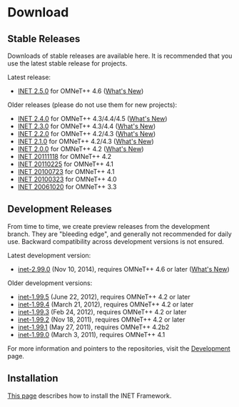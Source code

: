 # Download 

## Stable Releases

Downloads of stable releases are available here. It is recommended that you use the latest stable release for projects. 

Latest release: 

*   [INET 2.5.0][1] for OMNeT++ 4.6 ([What's New][2]) 

Older releases (please do not use them for new projects): 

*   [INET 2.4.0][3] for OMNeT++ 4.3/4.4/4.5 ([What's New][4]) 
*   [INET 2.3.0][5] for OMNeT++ 4.3/4.4 ([What's New][6]) 
*   [INET 2.2.0][7] for OMNeT++ 4.2/4.3 ([What's New][8]) 
*   [INET 2.1.0][9] for OMNeT++ 4.2/4.3 ([What's New][10]) 
*   [INET 2.0.0][11] for OMNeT++ 4.2 ([What's New][12]) 
*   [INET 20111118][13] for OMNeT++ 4.2 
*   [INET 20110225][14] for OMNeT++ 4.1 
*   [INET 20100723][15] for OMNeT++ 4.1 
*   [INET 20100323][16] for OMNeT++ 4.0 
*   [INET 20061020][17] for OMNeT++ 3.3 

## Development Releases

From time to time, we create preview releases from the development branch. They are "bleeding edge", and generally not recommended for daily use. Backward compatibility across development versions is not ensured. 

Latest development version: 

*   [ inet-2.99.0][18] (Nov 10, 2014), requires OMNeT++ 4.6 or later ([What's New][19]) 

Older development versions: 

*   [ inet-1.99.5][20] (June 22, 2012), requires OMNeT++ 4.2 or later 
*   [ inet-1.99.4][21] (March 21, 2012), requires OMNeT++ 4.2 or later 
*   [ inet-1.99.3][22] (Feb 24, 2012), requires OMNeT++ 4.2 or later 
*   [ inet-1.99.2][23] (Nov 18, 2011), requires OMNeT++ 4.2 or later 
*   [ inet-1.99.1][24] (May 27, 2011), requires OMNeT++ 4.2b2 
*   [ inet-1.99.0][25] (March 3, 2011), requires OMNeT++ 4.1 

For more information and pointers to the repositories, visit the [Development][26] page. 

## Installation

[This page][27] describes how to install the INET Framework.

 [1]: http://omnetpp.org/download/contrib/models/inet-2.5.0-src.tgz
 [2]: https://github.com/inet-framework/inet/blob/v2.5.0/WHATSNEW
 [3]: http://omnetpp.org/download/contrib/models/inet-2.4.0-src.tgz
 [4]: https://github.com/inet-framework/inet/blob/v2.4.0/WHATSNEW
 [5]: http://omnetpp.org/download/contrib/models/inet-2.3.0-src.tgz
 [6]: https://github.com/inet-framework/inet/blob/v2.3.0/WHATSNEW
 [7]: http://omnetpp.org/download/contrib/models/inet-2.2.0-src.tgz
 [8]: https://github.com/inet-framework/inet/blob/v2.2.0/WHATSNEW
 [9]: http://omnetpp.org/download/contrib/models/inet-2.1.0-src.tgz
 [10]: https://github.com/inet-framework/inet/blob/v2.1.0/WHATSNEW
 [11]: http://omnetpp.org/download/contrib/models/inet-2.0.0-src.tgz
 [12]: https://github.com/inet-framework/inet/blob/v2.0.0/WHATSNEW
 [13]: http://omnetpp.org/download/contrib/models/inet-20111118-src.tgz
 [14]: http://omnetpp.org/download/contrib/models/inet-20110225-src.tgz
 [15]: http://omnetpp.org/download/contrib/models/inet-20100723-src.tgz
 [16]: http://omnetpp.org/download/contrib/models/inet-20100323-src.tgz
 [17]: http://omnetpp.org/download/contrib/models/INET-20061020-src.tgz
 [18]: http://omnetpp.org/download/contrib/models/inet-2.99.0-src.tgz
 [19]: https://github.com/inet-framework/inet/blob/v2.99.0/WHATSNEW
 [20]: http://omnetpp.org/download/contrib/models/inet-1.99.5-development-afc401a-src.tgz
 [21]: http://omnetpp.org/download/contrib/models/inet-1.99.4-development-03d5d15-src.tgz
 [22]: http://omnetpp.org/download/contrib/models/inet-1.99.3-development-063d92e-src.tgz
 [23]: http://omnetpp.org/download/contrib/models/inet-1.99.2-unstable-6660961-src.tgz
 [24]: http://omnetpp.org/download/contrib/models/inet-1.99.1-unstable-4f9f16b-src.tgz
 [25]: http://omnetpp.org/download/contrib/models/inet-1.99.0-unstable-86c336f-src.tgz
 [26]: http://localhost:/web/inet/index.php?n=Main.Development
 [27]: http://localhost:/web/inet/index.php?n=Main.Installation